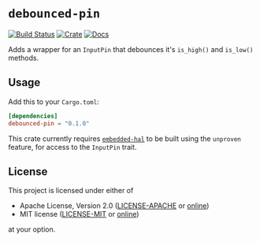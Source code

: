 # `debounced-pin`

[![Build Status](https://travis-ci.org/Winseven4lyf/rust-debounced-pin.svg)](https://travis-ci.org/Winseven4lyf/rust-debounced-pin)
[![Crate](https://img.shields.io/crates/v/debounced-pin.svg)](https://crates.io/crates/debounced-pin)
[![Docs](https://docs.rs/debounced-pin/badge.svg)](https://docs.rs/debounced-pin)

Adds a wrapper for an `InputPin` that debounces it's `is_high()` and `is_low()` methods.

## Usage

Add this to your `Cargo.toml`:

```toml
[dependencies]
debounced-pin = "0.1.0"
```

This crate currently requires [`embedded-hal`] to be built using the `unproven` feature, for access to the `InputPin` trait.

## License

This project is licensed under either of

- Apache License, Version 2.0 ([LICENSE-APACHE](LICENSE-APACHE) or
  [online](https://www.apache.org/licenses/LICENSE-2.0))
- MIT license ([LICENSE-MIT](LICENSE-MIT) or
  [online](https://opensource.org/licenses/MIT))

at your option.

[`embedded-hal`]: https://docs.rs/crate/embedded-hal/0.2.2
